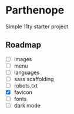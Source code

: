 # Parthenope
Simple 11ty starter project

## Roadmap
- [ ] images
- [ ] menu
- [ ] languages
- [ ] sass scaffolding
- [ ] robots.txt
- [x] favicon
- [ ] fonts
- [ ] dark mode
